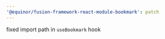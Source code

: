 ```yaml
---
'@equinor/fusion-framework-react-module-bookmark': patch
---
```


fixed import path in `useBookmark` hook
